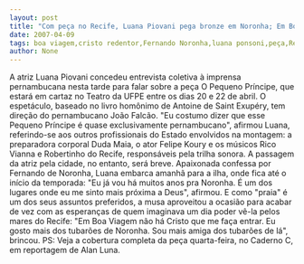 ```yaml
---
layout: post
title: "Com peça no Recife, Luana Piovani pega bronze em Noronha; Em Boa Viagem, nem Cristo me faz entrar"
date: 2007-04-09
tags: boa viagem,cristo redentor,Fernando Noronha,luana ponsoni,peça,Recife
author: None
---
```

A atriz Luana Piovani concedeu entrevista coletiva à imprensa pernambucana nesta tarde para falar sobre a peça O Pequeno Príncipe, que estará em cartaz no Teatro da UFPE entre os dias 20 e 22 de abril. 
O espetáculo, baseado no livro homônimo de Antoine de Saint Exupéry, tem direção do pernambucano João Falcão. 
\"Eu costumo dizer que esse Pequeno Príncipe é quase exclusivamente pernambucano\", afirmou Luana, referindo-se aos outros profissionais do Estado envolvidos na montagem: a preparadora corporal Duda Maia, o ator Felipe Koury e os músicos Rico Vianna e Robertinho do Recife, responsáveis pela trilha sonora. 
A passagem da atriz pela cidade, no entanto, será breve. 
Apaixonada confessa por Fernando de Noronha, Luana embarca amanhã para a ilha, onde fica até o início da temporada: 
\"Eu já vou há muitos anos pra Noronha. É um dos lugares onde eu me sinto mais próxima a Deus\", afirmou. 
E como \"praia\" é um dos seus assuntos preferidos, a musa aproveitou a ocasião para acabar de vez com as esperanças de quem imaginava um dia poder vê-la pelos mares do Recife: \"Em Boa Viagem não há Cristo que me faça entrar. Eu gosto mais dos tubarões de Noronha. Sou mais amiga dos tubarões de lá\", brincou.
PS: Veja a cobertura completa da peça quarta-feira, no Caderno C, em reportagem de Alan Luna. 